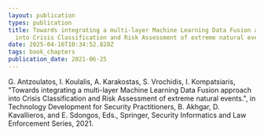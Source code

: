 ```yaml
---
layout: publication
types: publication
title: Towards integrating a multi-layer Machine Learning Data Fusion approach
  into Crisis Classification and Risk Assessment of extreme natural events
date: 2025-04-16T10:34:52.828Z
tags: book_chapters
publication_date: 2021-06-25
---
```

G. Antzoulatos, I. Koulalis, A. Karakostas, S. Vrochidis, I. Kompatsiaris, "Towards integrating a multi-layer Machine Learning Data Fusion approach into Crisis Classification and Risk Assessment of extreme natural events.", in Technology Development for Security Practitioners, B. Akhgar, D. Kavallieros, and E. Sdongos, Eds., Springer, Security Informatics and Law Enforcement Series, 2021.